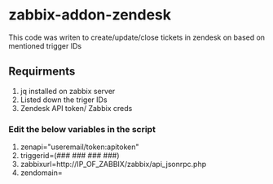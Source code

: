 # zabbix-addon-zendesk
This code was writen to create/update/close tickets in zendesk on based on mentioned trigger IDs

## Requirments
1. jq installed on zabbix server
2. Listed down the triger IDs
3. Zendesk API token/ Zabbix creds

### Edit the below variables in the script
1. zenapi="useremail/token:apitoken"
2. triggerid=(### ### ### ###)
3. zabbixurl=http://IP_OF_ZABBIX/zabbix/api_jsonrpc.php
4. zendomain=
